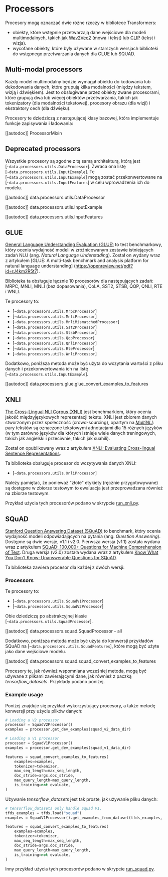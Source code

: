 <!--Copyright 2020 The HuggingFace Team. All rights reserved.

Licensed under the Apache License, Version 2.0 (the "License"); you may not use this file except in compliance with
the License. You may obtain a copy of the License at

http://www.apache.org/licenses/LICENSE-2.0

Unless required by applicable law or agreed to in writing, software distributed under the License is distributed on
an "AS IS" BASIS, WITHOUT WARRANTIES OR CONDITIONS OF ANY KIND, either express or implied. See the License for the
specific language governing permissions and limitations under the License.

⚠️ Note that this file is in Markdown but contain specific syntax for our doc-builder (similar to MDX) that may not be
rendered properly in your Markdown viewer.

-->

# Processors

Procesory mogą oznaczać dwie różne rzeczy w bibliotece Transformers:
- obiekty, które wstępnie przetwarzają dane wejściowe dla modeli multimodalnych, takich jak [Wav2Vec2](../model_doc/wav2vec2) (mowa i tekst) lub [CLIP](../model_doc/clip) (tekst i wizja).
- wycofane obiekty, które były używane w starszych wersjach biblioteki do wstępnego przetwarzania danych dla GLUE lub SQUAD.

## Multi-modal processors

Każdy model multimodalny będzie wymagał obiektu do kodowania lub dekodowania danych, które grupują kilka modalności (między tekstem, wizją i dźwiękiem). Jest to obsługiwane przez obiekty zwane procesorami, które grupują dwa lub więcej obiektów przetwarzania, takich jak tokenizatory (dla modalności tekstowej), procesory obrazu (dla wizji) i ekstraktory cech (dla dźwięku).

Procesory te dziedziczą z następującej klasy bazowej, która implementuje funkcje zapisywania i ładowania:

[[autodoc]] ProcessorMixin

## Deprecated processors

Wszystkie procesory są zgodne z tą samą architekturą, którą jest  [`~data.processors.utils.DataProcessor`]. Zwraca ona listę [`~data.processors.utils.InputExample`]. Te [`~data.processors.utils.InputExample`] mogą zostać przekonwertowane na [`~data.processors.utils.InputFeatures`] w celu wprowadzenia ich do modelu.

[[autodoc]] data.processors.utils.DataProcessor

[[autodoc]] data.processors.utils.InputExample

[[autodoc]] data.processors.utils.InputFeatures

## GLUE

[General Language Understanding Evaluation (GLUE)](https://gluebenchmark.com/) to test benchmarkowy, który ocenia wydajność modeli w zróżnicowanym zestawie istniejących zadań NLU (ang. *Natural Language Understading*). Został on wydany wraz z artykułem [GLUE: A multi-task benchmark and analysis platform for natural language understanding] (https://openreview.net/pdf?id=rJ4km2R5t7).

Biblioteka ta obsługuje łącznie 10 procesorów dla następujących zadań: MRPC, MNLI, MNLI (bez dopasowania), CoLA, SST2, STSB, QQP, QNLI, RTE i WNLI.

Te procesory to:

- [`~data.processors.utils.MrpcProcessor`]
- [`~data.processors.utils.MnliProcessor`]
- [`~data.processors.utils.MnliMismatchedProcessor`]
- [`~data.processors.utils.Sst2Processor`]
- [`~data.processors.utils.StsbProcessor`]
- [`~data.processors.utils.QqpProcessor`]
- [`~data.processors.utils.QnliProcessor`]
- [`~data.processors.utils.RteProcessor`]
- [`~data.processors.utils.WnliProcessor`]

Dodatkowo, poniższa metoda może być użyta do wczytania wartości z pliku danych i przekonwertowania ich na listę [`~data.processors.utils.InputExample`].

[[autodoc]] data.processors.glue.glue_convert_examples_to_features


## XNLI

[The Cross-Lingual NLI Corpus (XNLI)](https://www.nyu.edu/projects/bowman/xnli/) jest benchmarkiem, który ocenia jakość międzyjęzykowych reprezentacji tekstu. XNLI jest zbiorem danych stworzonym przez społeczność (crowd-sourcing), opartym na [*MultiNLI*](http://www.nyu.edu/projects/bowman/multinli/): pary tekstów są oznaczone tekstowymi adnotacjami dla 15 różnych języków (w tym zarówno języków dla których istnieje wiele danych treningowych, takich jak angielski i przeciwnie, takich jak suahili).

Został on opublikowany wraz z artykułem [XNLI: Evaluating Cross-lingual Sentence Representations](https://arxiv.org/abs/1809.05053).

Ta biblioteka obsługuje procesor do wczytywania danych XNLI:

- [`~data.processors.utils.XnliProcessor`]

Należy pamiętać, że ponieważ "złote" etykiety (ręcznie przygotowywane) są dostępne w zbiorze testowym to ewaluacja jest przeprowadzana również na zbiorze testowym.

Przykład użycia tych procesorów podano w skrypcie [run_xnli.py](https://github.com/huggingface/transformers/tree/main/examples/pytorch/text-classification/run_xnli.py).


## SQuAD

[Stanford Question Answering Dataset (SQuAD)](https://rajpurkar.github.io/SQuAD-explorer//) to benchmark, który ocenia wydajność modeli odpowiadających na pytania (ang. *Question Answering*). Dostępne są dwie wersje, v1.1 i v2.0. Pierwsza wersja (v1.1) została wydana wraz z artykułem [SQuAD: 100,000+ Questions for Machine Comprehension of Text](https://arxiv.org/abs/1606.05250). Druga wersja (v2.0) została wydana wraz z artykułem [Know What You Don't Know: Unanswerable Questions for SQuAD](https://arxiv.org/abs/1806.03822).

Ta biblioteka zawiera procesor dla każdej z dwóch wersji:

### Processors

Te procesory to:

- [`~data.processors.utils.SquadV1Processor`]
- [`~data.processors.utils.SquadV2Processor`]

Obie dziedziczą po abstrakcyjnej klasie [`~data.processors.utils.SquadProcessor`].

[[autodoc]] data.processors.squad.SquadProcessor
    - all

Dodatkowo, poniższa metoda może być użyta do konwersji przykładów SQuAD na [`~data.processors.utils.SquadFeatures`], które mogą być użyte jako dane wejściowe modelu.

[[autodoc]] data.processors.squad.squad_convert_examples_to_features


Procesory te, jak również wspomniana wcześniej metoda, mogą być używane z plikami zawierającymi dane, jak również z paczką *tensorflow_datasets*. Przykłady podano poniżej.


### Example usage

Poniżej znajduje się przykład wykorzystujący procesory, a także metodę konwersji przy użyciu plików danych:

```python
# Loading a V2 processor
processor = SquadV2Processor()
examples = processor.get_dev_examples(squad_v2_data_dir)

# Loading a V1 processor
processor = SquadV1Processor()
examples = processor.get_dev_examples(squad_v1_data_dir)

features = squad_convert_examples_to_features(
    examples=examples,
    tokenizer=tokenizer,
    max_seq_length=max_seq_length,
    doc_stride=args.doc_stride,
    max_query_length=max_query_length,
    is_training=not evaluate,
)
```

Używanie *tensorflow_datasets* jest tak proste, jak używanie pliku danych:

```python
# tensorflow_datasets only handle Squad V1.
tfds_examples = tfds.load("squad")
examples = SquadV1Processor().get_examples_from_dataset(tfds_examples, evaluate=evaluate)

features = squad_convert_examples_to_features(
    examples=examples,
    tokenizer=tokenizer,
    max_seq_length=max_seq_length,
    doc_stride=args.doc_stride,
    max_query_length=max_query_length,
    is_training=not evaluate,
)
```

Inny przykład użycia tych procesorów podano w skrypcie [run_squad.py](https://github.com/huggingface/transformers/tree/main/examples/legacy/question-answering/run_squad.py).
